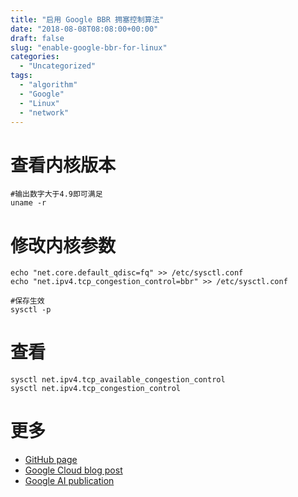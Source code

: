 ```yaml
---
title: "启用 Google BBR 拥塞控制算法"
date: "2018-08-08T08:08:00+00:00"
draft: false
slug: "enable-google-bbr-for-linux"
categories:
  - "Uncategorized"
tags:
  - "algorithm"
  - "Google"
  - "Linux"
  - "network"
---
```


<!-- wp:heading {"level":1} -->
<h1 class="wp-block-heading">查看内核版本</h1>
<!-- /wp:heading -->

<!-- wp:code -->
<pre class="wp-block-code"><code>#输出数字大于4.9即可满足
uname -r</code></pre>
<!-- /wp:code -->

<!-- wp:heading {"level":1} -->
<h1 class="wp-block-heading">修改内核参数</h1>
<!-- /wp:heading -->

<!-- wp:code -->
<pre class="wp-block-code"><code>echo "net.core.default_qdisc=fq" >> /etc/sysctl.conf
echo "net.ipv4.tcp_congestion_control=bbr" >> /etc/sysctl.conf

#保存生效
sysctl -p</code></pre>
<!-- /wp:code -->

<!-- wp:heading {"level":1} -->
<h1 class="wp-block-heading">查看</h1>
<!-- /wp:heading -->

<!-- wp:code -->
<pre class="wp-block-code"><code>sysctl net.ipv4.tcp_available_congestion_control
sysctl net.ipv4.tcp_congestion_control</code></pre>
<!-- /wp:code -->

<!-- wp:heading {"level":1} -->
<h1 class="wp-block-heading">更多</h1>
<!-- /wp:heading -->

<!-- wp:list -->
<ul><!-- wp:list-item -->
<li><a href="https://github.com/google/bbr">GitHub page</a></li>
<!-- /wp:list-item -->

<!-- wp:list-item -->
<li><a href="https://cloud.google.com/blog/products/gcp/tcp-bbr-congestion-control-comes-to-gcp-your-internet-just-got-faster">Google Cloud blog post</a></li>
<!-- /wp:list-item -->

<!-- wp:list-item -->
<li><a href="https://ai.google/research/pubs/pub45646">Google AI publication</a></li>
<!-- /wp:list-item --></ul>
<!-- /wp:list -->